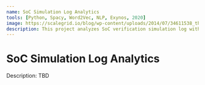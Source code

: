 ```yaml
---
name: SoC Simulation Log Analytics
tools: [Python, Spacy, Word2Vec, NLP, Exynos, 2020]
image: https://scalegrid.io/blog/wp-content/uploads/2014/07/34611538_thumbnail-copy.jpg
description: This project analyzes SoC verification simulation log with NLP techniques such as Word2Vec and Doc2Vec.
---
```


# SoC Simulation Log Analytics

Description: TBD <br>